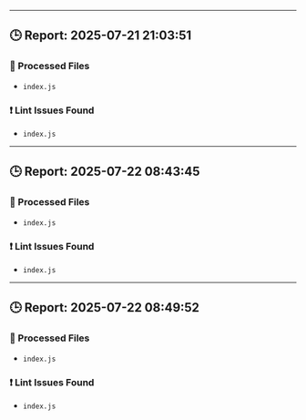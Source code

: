 
---
## 🕒 Report: 2025-07-21 21:03:51

### 📂 Processed Files
- `index.js`

### ❗ Lint Issues Found
- `index.js`

---
## 🕒 Report: 2025-07-22 08:43:45

### 📂 Processed Files
- `index.js`

### ❗ Lint Issues Found
- `index.js`

---
## 🕒 Report: 2025-07-22 08:49:52

### 📂 Processed Files
- `index.js`

### ❗ Lint Issues Found
- `index.js`
